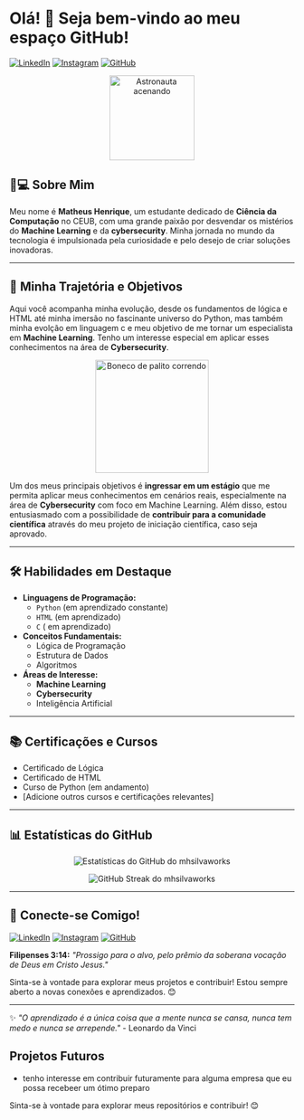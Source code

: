 # Olá! 👋 Seja bem-vindo ao meu espaço GitHub!

[![LinkedIn](https://img.shields.io/badge/LinkedIn-%230077B5.svg?style=for-the-badge&logo=linkedin&logoColor=white)](https://linkedin.com/in/matheus-henrique-842727355)
[![Instagram](https://img.shields.io/badge/Instagram-%23E4405F.svg?style=for-the-badge&logo=instagram&logoColor=white)](https://www.instagram.com/matheushenrique_slv?igsh=MWNpc2QwaWdqNnozdA==)
[![GitHub](https://img.shields.io/badge/GitHub-%23121011.svg?style=for-the-badge&logo=github&logoColor=white)](https://github.com/mhsilvaworks)

<p align="center">
  <img src="assets/astronauta_aceno.gif" alt="Astronauta acenando" width="150">
</p>

## 👨💻 Sobre Mim

Meu nome é **Matheus Henrique**, um estudante dedicado de **Ciência da Computação** no CEUB, com uma grande paixão por desvendar os mistérios do **Machine Learning** e da **cybersecurity**. Minha jornada no mundo da tecnologia é impulsionada pela curiosidade e pelo desejo de criar soluções inovadoras.

---

## 🚀 Minha Trajetória e Objetivos

Aqui você acompanha minha evolução, desde os fundamentos de lógica e HTML até minha imersão no fascinante universo do Python, mas também minha evolção em linguagem c e meu objetivo de me tornar um especialista em **Machine Learning**. Tenho um interesse especial em aplicar esses conhecimentos na área de **Cybersecurity**.

<p align="center">
  <img src="assets/boneco_correndo.gif" alt="Boneco de palito correndo" width="200">
</p>

Um dos meus principais objetivos é **ingressar em um estágio** que me permita aplicar meus conhecimentos em cenários reais, especialmente na área de **Cybersecurity** com foco em Machine Learning. Além disso, estou entusiasmado com a possibilidade de **contribuir para a comunidade científica** através do meu projeto de iniciação científica, caso seja aprovado.

---

## 🛠️ Habilidades em Destaque

* **Linguagens de Programação:**
    * `Python` (em aprendizado constante)
    * `HTML` (em aprendizado)
    * `C` ( em aprendizado)
* **Conceitos Fundamentais:**
    * Lógica de Programação
    * Estrutura de Dados
    * Algoritmos
* **Áreas de Interesse:**
    * **Machine Learning**
    * **Cybersecurity**
    * Inteligência Artificial

---

## 📚 Certificações e Cursos

* Certificado de Lógica
* Certificado de HTML
* Curso de Python (em andamento)
* [Adicione outros cursos e certificações relevantes]

---

## 📊 Estatísticas do GitHub

<p align="center">
  <img src="https://github-readme-stats.vercel.app/api?username=mhsilvaworks&show_icons=true&theme=radical" alt="Estatísticas do GitHub do mhsilvaworks" />
</p>

<p align="center">
  <img src="https://github-readme-streak-stats.herokuapp.com/?user=mhsilvaworks&theme=radical" alt="GitHub Streak do mhsilvaworks" />
</p>

---

## 🔗 Conecte-se Comigo!

[![LinkedIn](https://img.shields.io/badge/LinkedIn-%230077B5.svg?style=for-the-badge&logo=linkedin&logoColor=white)](https://linkedin.com/in/matheus-henrique-842727355)
[![Instagram](https://img.shields.io/badge/Instagram-%23E4405F.svg?style=for-the-badge&logo=instagram&logoColor=white)](https://www.instagram.com/matheushenrique_slv?igsh=MWNpc2QwaWdqNnozdA==)
[![GitHub](https://img.shields.io/badge/GitHub-%23121011.svg?style=for-the-badge&logo=github&logoColor=white)](https://github.com/Matheus_Hslv)

**Filipenses 3:14:** *"Prossigo para o alvo, pelo prêmio da soberana vocação de Deus em Cristo Jesus."*

Sinta-se à vontade para explorar meus projetos e contribuir! Estou sempre aberto a novas conexões e aprendizados. 😊

---

✨ *"O aprendizado é a única coisa que a mente nunca se cansa, nunca tem medo e nunca se arrepende."* - Leonardo da Vinci

## Projetos Futuros

* tenho interesse em contribuir futuramente para alguma empresa que eu possa recebeer um ótimo preparo

Sinta-se à vontade para explorar meus repositórios e contribuir! 😊


